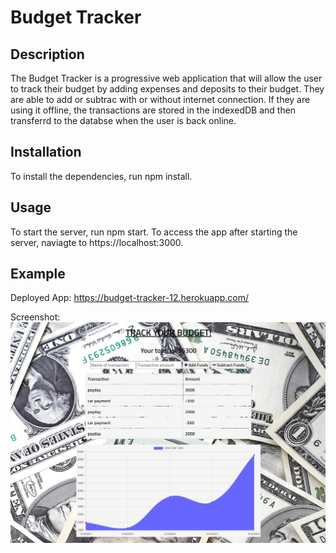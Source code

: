 # Budget Tracker

## Description
The Budget Tracker is a progressive web application that will allow the user to track their budget by adding expenses and deposits to their budget. They are able to add or subtrac with or without internet connection. If they are using it offline, the transactions are stored in the indexedDB and then transferrd to the databse when the user is back online.

## Installation
To install the dependencies, run npm install. 

## Usage
To start the server, run npm start. To access the app after starting the server, naviagte to https://localhost:3000.

## Example
Deployed App: https://budget-tracker-12.herokuapp.com/

Screenshot: 
<img src="image\screenshot.png"></img>

